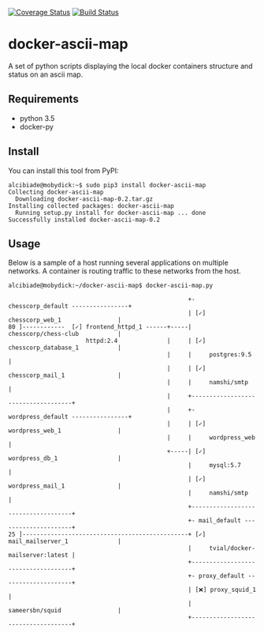 [![Coverage Status](https://coveralls.io/repos/github/ChessCorp/docker-ascii-map/badge.svg?branch=master)](https://coveralls.io/github/ChessCorp/docker-ascii-map?branch=master)
[![Build Status](https://travis-ci.org/ChessCorp/docker-ascii-map.svg?branch=master)](https://travis-ci.org/ChessCorp/docker-ascii-map)

# docker-ascii-map
A set of python scripts displaying the local docker containers structure and status on an ascii map.

## Requirements

* python 3.5
* docker-py

## Install

You can install this tool from PyPI:

```
alcibiade@mobydick:~$ sudo pip3 install docker-ascii-map
Collecting docker-ascii-map
  Downloading docker-ascii-map-0.2.tar.gz
Installing collected packages: docker-ascii-map
  Running setup.py install for docker-ascii-map ... done
Successfully installed docker-ascii-map-0.2

```

## Usage

Below is a sample of a host running several applications on multiple networks. 
A container is routing traffic to these networks from the host.

```
alcibiade@mobydick:~/docker-ascii-map$ docker-ascii-map.py
 
                                                   +- chesscorp_default ----------------+
                                                   | [✓] chesscorp_web_1                |
80 ]------------  [✓] frontend_httpd_1 ------+-----|     chesscorp/chess-club           |
                      httpd:2.4              |     | [✓] chesscorp_database_1           |
                                             |     |     postgres:9.5                   |
                                             |     | [✓] chesscorp_mail_1               |
                                             |     |     namshi/smtp                    |
                                             |     +------------------------------------+
                                             |     +- wordpress_default ----------------+
                                             |     | [✓] wordpress_web_1                |
                                             |     |     wordpress_web                  |
                                             +-----| [✓] wordpress_db_1                 |
                                                   |     mysql:5.7                      |
                                                   | [✓] wordpress_mail_1               |
                                                   |     namshi/smtp                    |
                                                   +------------------------------------+
                                                   +- mail_default ---------------------+
25 ]-----------------------------------------------+ [✓] mail_mailserver_1              |
                                                   |     tvial/docker-mailserver:latest |
                                                   +------------------------------------+
                                                   +- proxy_default --------------------+
                                                   | [❌] proxy_squid_1                  |
                                                   |     sameersbn/squid                |
                                                   +------------------------------------+

```
